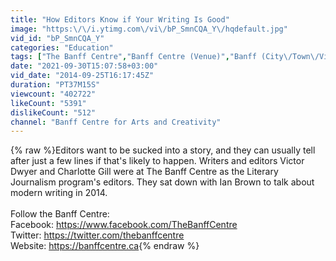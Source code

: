 ```yaml
---
title: "How Editors Know if Your Writing Is Good"
image: "https:\/\/i.ytimg.com\/vi\/bP_SmnCQA_Y\/hqdefault.jpg"
vid_id: "bP_SmnCQA_Y"
categories: "Education"
tags: ["The Banff Centre","Banff Centre (Venue)","Banff (City\/Town\/Village)"]
date: "2021-09-30T15:07:58+03:00"
vid_date: "2014-09-25T16:17:45Z"
duration: "PT37M15S"
viewcount: "402722"
likeCount: "5391"
dislikeCount: "512"
channel: "Banff Centre for Arts and Creativity"
---
```

{% raw %}Editors want to be sucked into a story, and they can usually tell after just a few lines if that's likely to happen. Writers and editors Victor Dwyer and Charlotte Gill were at The Banff Centre as the Literary Journalism program's editors. They sat down with Ian Brown to talk about modern writing in 2014. <br /><br />Follow the Banff Centre:<br />Facebook: <a rel="nofollow" target="blank" href="https://www.facebook.com/TheBanffCentre">https://www.facebook.com/TheBanffCentre</a><br />Twitter: <a rel="nofollow" target="blank" href="https://twitter.com/thebanffcentre">https://twitter.com/thebanffcentre</a><br />Website: <a rel="nofollow" target="blank" href="https://banffcentre.ca">https://banffcentre.ca</a>{% endraw %}
